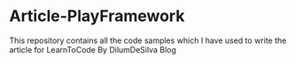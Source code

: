 # Article-PlayFramework
This repository contains all the code samples which I have used to write the article for LearnToCode By DilumDeSilva Blog
